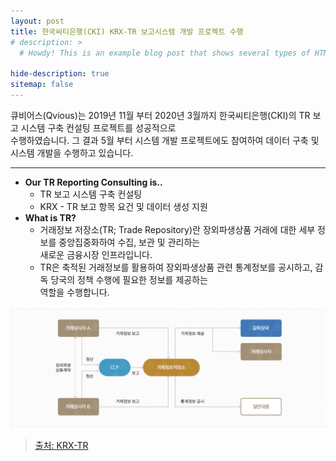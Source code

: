 ```yaml
---
layout: post
title: 한국씨티은행(CKI) KRX-TR 보고시스템 개발 프로젝트 수행
# description: >
  # Howdy! This is an example blog post that shows several types of HTML content supported in this theme.

hide-description: true
sitemap: false
---
```


큐비어스(Qvious)는 2019년 11월 부터 2020년 3월까지 한국씨티은행(CKI)의 TR 보고 시스템 구축 컨설팅 프로젝트를 성공적으로<br> 수행하였습니다.
그 결과 5월 부터 시스템 개발 프로젝트에도 참여하여 데이터 구축 및 시스템 개발을 수행하고 있습니다. <br>

---
* **Our TR Reporting Consulting is..**
  - TR 보고 시스템 구축 컨설팅
  - KRX - TR 보고 항목 요건 및 데이터 생성 지원 
* **What is TR?**
  - 거래정보 저장소(TR; Trade Repository)란 장외파생상품 거래에 대한 세부 정보를 중앙집중화하여 수집, 보관 및 관리하는 <br>
  새로운 금융시장 인프라입니다.
  - TR은 축적된 거래정보를 활용하여 장외파생상품 관련 통계정보를 공시하고, 감독 당국의 정책 수행에 필요한 정보를 제공하는 <br> 
  역할을 수행합니다.


![200x200](../../assets/img/blog/krx_tr.png)

> [출처: KRX-TR](https://tr.krx.co.kr/)